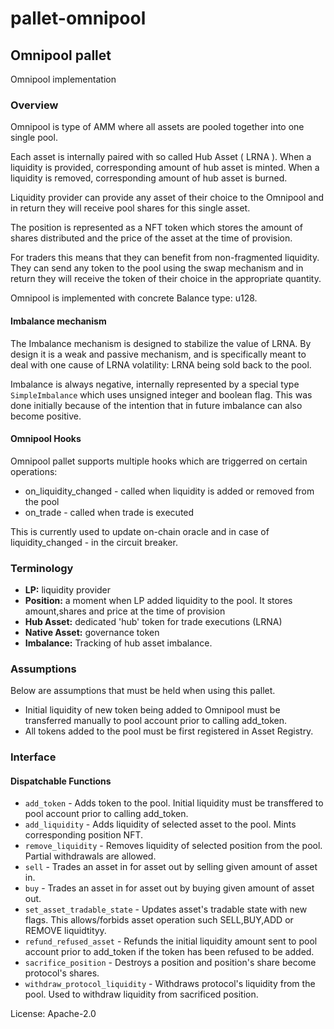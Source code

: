 # pallet-omnipool

## Omnipool pallet

Omnipool implementation

### Overview

Omnipool is type of AMM where all assets are pooled together into one single pool.

Each asset is internally paired with so called Hub Asset ( LRNA ). When a liquidity is provided, corresponding
amount of hub asset is minted. When a liquidity is removed, corresponding amount of hub asset is burned.

Liquidity provider can provide any asset of their choice to the Omnipool and in return
they will receive pool shares for this single asset.

The position is represented as a NFT token which stores the amount of shares distributed
and the price of the asset at the time of provision.

For traders this means that they can benefit from non-fragmented liquidity.
They can send any token to the pool using the swap mechanism
and in return they will receive the token of their choice in the appropriate quantity.

Omnipool is implemented with concrete Balance type: u128.

#### Imbalance mechanism
The Imbalance mechanism is designed to stabilize the value of LRNA. By design it is a weak and passive mechanism,
and is specifically meant to deal with one cause of LRNA volatility: LRNA being sold back to the pool.

Imbalance is always negative, internally represented by a special type `SimpleImbalance` which uses unsigned integer and boolean flag.
This was done initially because of the intention that in future imbalance can also become positive.

#### Omnipool Hooks

Omnipool pallet supports multiple hooks which are triggerred on certain operations:
- on_liquidity_changed - called when liquidity is added or removed from the pool
- on_trade - called when trade is executed

This is currently used to update on-chain oracle and in case of liquidity_changed - in the circuit breaker.

### Terminology

* **LP:**  liquidity provider
* **Position:**  a moment when LP added liquidity to the pool. It stores amount,shares and price at the time
 of provision
* **Hub Asset:** dedicated 'hub' token for trade executions (LRNA)
* **Native Asset:** governance token
* **Imbalance:** Tracking of hub asset imbalance.

### Assumptions

Below are assumptions that must be held when using this pallet.

* Initial liquidity of new token being added to Omnipool must be transferred manually to pool account prior to calling add_token.
* All tokens added to the pool must be first registered in Asset Registry.

### Interface

#### Dispatchable Functions

* `add_token` - Adds token to the pool. Initial liquidity must be transffered to pool account prior to calling add_token.
* `add_liquidity` - Adds liquidity of selected asset to the pool. Mints corresponding position NFT.
* `remove_liquidity` - Removes liquidity of selected position from the pool. Partial withdrawals are allowed.
* `sell` - Trades an asset in for asset out by selling given amount of asset in.
* `buy` - Trades an asset in for asset out by buying given amount of asset out.
* `set_asset_tradable_state` - Updates asset's tradable state with new flags. This allows/forbids asset operation such SELL,BUY,ADD or  REMOVE liquidtityy.
* `refund_refused_asset` - Refunds the initial liquidity amount sent to pool account prior to add_token if the token has been refused to be added.
* `sacrifice_position` - Destroys a position and position's share become protocol's shares.
* `withdraw_protocol_liquidity` - Withdraws protocol's liquidity from the pool. Used to withdraw liquidity from sacrificed position.

License: Apache-2.0
